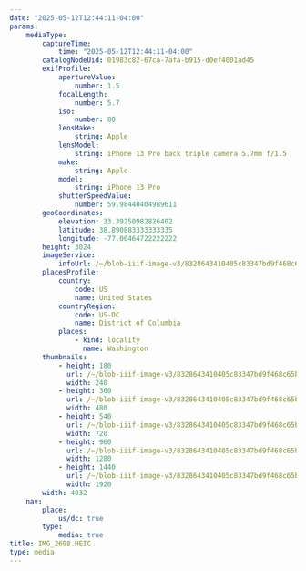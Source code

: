 ```yaml
---
date: "2025-05-12T12:44:11-04:00"
params:
    mediaType:
        captureTime:
            time: "2025-05-12T12:44:11-04:00"
        catalogNodeUid: 01983c82-67ca-7afa-b915-d0ef4001ad45
        exifProfile:
            apertureValue:
                number: 1.5
            focalLength:
                number: 5.7
            iso:
                number: 80
            lensMake:
                string: Apple
            lensModel:
                string: iPhone 13 Pro back triple camera 5.7mm f/1.5
            make:
                string: Apple
            model:
                string: iPhone 13 Pro
            shutterSpeedValue:
                number: 59.98440404989611
        geoCoordinates:
            elevation: 33.39250982826402
            latitude: 38.890883333333335
            longitude: -77.00464722222222
        height: 3024
        imageService:
            infoUrl: /~/blob-iiif-image-v3/8328643410405c83347bd9f468c65bfa661b69fc135d0e22f54328ee4c9dafe0/info.json
        placesProfile:
            country:
                code: US
                name: United States
            countryRegion:
                code: US-DC
                name: District of Columbia
            places:
                - kind: locality
                  name: Washington
        thumbnails:
            - height: 180
              url: /~/blob-iiif-image-v3/8328643410405c83347bd9f468c65bfa661b69fc135d0e22f54328ee4c9dafe0/full/240%2C180/0/default.jpg
              width: 240
            - height: 360
              url: /~/blob-iiif-image-v3/8328643410405c83347bd9f468c65bfa661b69fc135d0e22f54328ee4c9dafe0/full/480%2C360/0/default.jpg
              width: 480
            - height: 540
              url: /~/blob-iiif-image-v3/8328643410405c83347bd9f468c65bfa661b69fc135d0e22f54328ee4c9dafe0/full/720%2C540/0/default.jpg
              width: 720
            - height: 960
              url: /~/blob-iiif-image-v3/8328643410405c83347bd9f468c65bfa661b69fc135d0e22f54328ee4c9dafe0/full/1280%2C960/0/default.jpg
              width: 1280
            - height: 1440
              url: /~/blob-iiif-image-v3/8328643410405c83347bd9f468c65bfa661b69fc135d0e22f54328ee4c9dafe0/full/1920%2C1440/0/default.jpg
              width: 1920
        width: 4032
    nav:
        place:
            us/dc: true
        type:
            media: true
title: IMG_2698.HEIC
type: media
---
```

